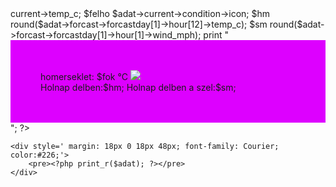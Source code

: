 <?php
		$fu   = fopen( "https://api.infojegyzet.hu/idojaras/" , "r" ) ;

		$json = "";
		while (!feof($fu))  $json .= fread($fu, 1024);

		fclose( $fu ) ;

		$adat = json_decode( $json ) ;

        $fok $adat->current->temp_c;
        $felho $adat->current->condition->icon;
        $hm round($adat->forcast->forcastday[1]->hour[12]->temp_c);
        $sm round($adat->forcast->forcastday[1]->hour[1]->wind_mph);


        print "
        <div style="background-color:D0F; padding: 48px;">
            homerseklet:
            <span style="font: size 3px;">$fok &deg;C</span>
            <img src='$felho'> <br>
            Holnap delben:$hm;
            Holnap delben a szel:$sm;
        </div> ";
        
          
	?>

	<div style=' margin: 18px 0 18px 48px; font-family: Courier; color:#226;'>
		<pre><?php print_r($adat); ?></pre>
	</div>
